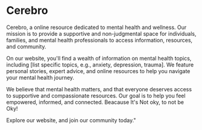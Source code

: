# Cerebro
Cerebro, a online resource dedicated to mental health and wellness. Our mission is to provide a supportive and non-judgmental space for individuals, families, and mental health professionals to access information, resources, and community.

On our website, you'll find a wealth of information on mental health topics, including [list specific topics, e.g., anxiety, depression, trauma]. We feature personal stories, expert advice, and online resources to help you navigate your mental health journey.

We believe that mental health matters, and that everyone deserves access to supportive and compassionate resources. Our goal is to help you feel empowered, informed, and connected.
Beacause It's Not oky, to not be Oky!

Explore our website, and join our community today."

